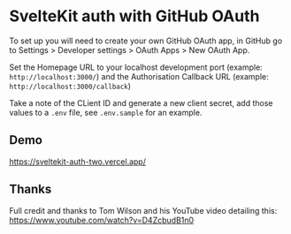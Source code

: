 # SvelteKit auth with GitHub OAuth

To set up you will need to create your own GitHub OAuth app, in GitHub
go to Settings > Developer settings > OAuth Apps > New OAuth App.

Set the Homepage URL to your localhost development port (example:
`http://localhost:3000/`) and the Authorisation Callback URL (example:
`http://localhost:3000/callback`)

Take a note of the CLient ID and generate a new client secret, add
those values to a `.env` file, see `.env.sample` for an example.

## Demo

https://sveltekit-auth-two.vercel.app/

## Thanks

Full credit and thanks to Tom Wilson and his YouTube video detailing
this: https://www.youtube.com/watch?v=D4ZcbudB1n0
